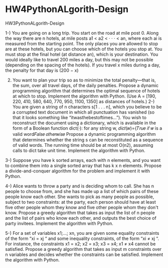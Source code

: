 # HW4PythonALgorith-Design
HW3PythonALgorith-Design

1-) You are going on a long trip. You start on the road at mile post 0. Along the way there are n hotels, at mile posts a1 < a2 < · · · < an, where each ai is measured from the starting point. The only places you are allowed to stop are at these hotels, but you can choose which of the hotels you stop at. You must stop at the final hotel (at distance an), which is your destination. You would ideally like to travel 200 miles a day, but this may not be possible (depending on the spacing of the hotels). If you travel x miles during a day, the penalty for that day is (200 − x) 




2. You want to plan your trip so as to minimize the total penalty—that is, the sum, over all travel days, of the daily penalties. Propose a dynamic programming algorithm that determines the optimal sequence of hotels at which to stop. Implement the algorithm with Python.
(Use A = [190, 220, 410, 580, 640, 770, 950, 1100, 1350] as distances of hotels.)
2-) You are given a string of n characters s[1 . . . n], which you believe to be a corrupted text document in which all punctuation has vanished (so that it looks something like “itwasthebestoftimes...”). You wish to reconstruct the document using a dictionary, which is available in the form of a Boolean function dict(·): for any string w, 𝑑𝑖𝑐𝑡(𝑤)={𝑇𝑟𝑢𝑒 𝑖𝑓 𝑤 is a valid word𝐹𝑎𝑙𝑠𝑒 𝑜𝑡ℎ𝑒𝑟𝑤𝑖𝑠𝑒
Propose a dynamic programming algorithm that determines whether the string s can be reconstituted as a sequence of valid words. The running time should be at most O(n2), assuming calls to dict take unit time. Implement the algorithm with Python.


3-) Suppose you have k sorted arrays, each with n elements, and you want to combine them into a single sorted array that has k x n elements. Propose a divide-and-conquer algorithm for the problem and implement it with Python.


4-) Alice wants to throw a party and is deciding whom to call. She has n people to choose from, and she has made up a list of which pairs of these people know each other. She wants to pick as many people as possible, subject to two constraints: at the party, each person should have at least five other people whom they know and five other people whom they don't know.
Propose a greedy algorithm that takes as input the list of n people and the list of pairs who know each other, and outputs the best choice of party invitees. Implement the algorithm with Python.



5-) For a set of variables x1;…; xn, you are given some equality constraints of the form “xi = xj “
and some inequality constraints, of the form “xi ≠ xj “. For instance, the constraints
x1 = x2; x2 = x3; x3 = x4; x1 ≠ x4
cannot be satisfied. Propose a greedy algorithm that takes as input m constraints over n
variables and decides whether the constraints can be satisfied. Implement the algorithm with
Python.

